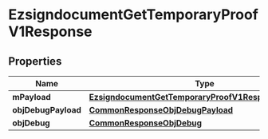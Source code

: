

# EzsigndocumentGetTemporaryProofV1Response

## Properties

Name | Type | Description | Notes
------------ | ------------- | ------------- | -------------
**mPayload** | [**EzsigndocumentGetTemporaryProofV1ResponseMPayload**](EzsigndocumentGetTemporaryProofV1ResponseMPayload.md) |  | 
**objDebugPayload** | [**CommonResponseObjDebugPayload**](CommonResponseObjDebugPayload.md) |  |  [optional]
**objDebug** | [**CommonResponseObjDebug**](CommonResponseObjDebug.md) |  |  [optional]




